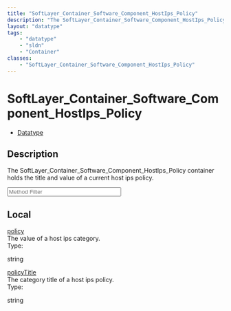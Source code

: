 ```yaml
---
title: "SoftLayer_Container_Software_Component_HostIps_Policy"
description: "The SoftLayer_Container_Software_Component_HostIps_Policy container holds the title and value of a current host ips poli... "
layout: "datatype"
tags:
    - "datatype"
    - "sldn"
    - "Container"
classes:
    - "SoftLayer_Container_Software_Component_HostIps_Policy"
---
```


# SoftLayer_Container_Software_Component_HostIps_Policy
<div id='service-datatype'>
    <ul id='sldn-reference-tabs'>
        <li id='datatype'> <a href='/reference/datatypes/SoftLayer_Container_Software_Component_HostIps_Policy' >Datatype</a></li>
    </ul>
</div>

## Description 
The SoftLayer_Container_Software_Component_HostIps_Policy container holds the title and value of a current host ips policy.





<!-- Service Filer BEGIN -->
<div class="view-filters">
        <div class="clearfix">
            <div class="search-input-box">
                <input placeholder="Method Filter" onkeyup="titleSearch(inputId='prop-input', divId='properties', elementClass='prop-row')" 
                    type="text" id="prop-input" value="" size="30" maxlength="128" class="form-text">
            </div>
        </div>
</div>
<!-- Service Filer END -->

<div id="properties" class="content">
    <div id="localProperties" class="prop-content" >
        <h2>Local</h2>
                <div class='prop-row views-row'>
            <span class='views-field-title'>
                <a href="#policy" name=policy>policy</a>
            </span>
            <div class='views-field-body'>The value of a host ips category. </div>
            <span class="type-label">Type:</span> 
            <div class='type-content'>
                <p>string</p>
            </div>
        </div>
                <div class='prop-row views-row'>
            <span class='views-field-title'>
                <a href="#policyTitle" name=policyTitle>policyTitle</a>
            </span>
            <div class='views-field-body'>The category title of a host ips policy. </div>
            <span class="type-label">Type:</span> 
            <div class='type-content'>
                <p>string</p>
            </div>
        </div>
            </div>
    </div>


